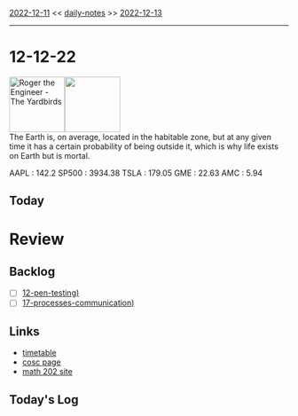 [2022-12-11](daily_notes/2022-12-11) << [daily-notes](notes/daily-notes.md) >> [2022-12-13](daily_notes/2022-12-13)

---
# 12-12-22
<a href='spotify:album:7L002CA9JfQRiyTCzXajOP'><img src='https://i.scdn.co/image/ab67616d0000b273af3dcf0dbaeb18878ab061fe' alt='Roger the Engineer - The Yardbirds' height=100></a><img src='https://imgs.xkcd.com/comics/solar_system_model.png' height=100>
<br>The Earth is, on average, located in the habitable zone, but at any given time it has a certain probability of being outside it, which is why life exists on Earth but is mortal.

AAPL : 142.2 
SP500 : 3934.38 
TSLA : 179.05
GME : 22.63
AMC : 5.94

## Today



# Review


## Backlog
- [ ] [12-pen-testing)](notes/12-pen-testing.md)
- [ ] [17-processes-communication)](notes/17-processes-communication.md)

## Links
- [timetable](https://i.imgur.com/9ghbvAG.png)
- [cosc page](https://cosc203.cspages.otago.ac.nz)
- [math 202 site](https://www.maths.otago.ac.nz/?resOLAF)

## Today's Log